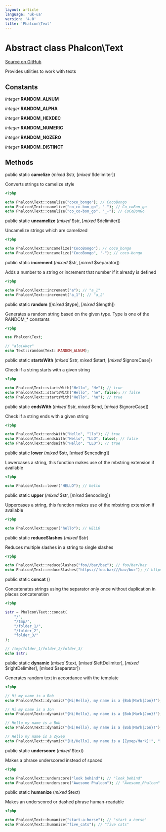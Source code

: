 ```yaml
---
layout: article
language: 'uk-ua'
version: '4.0'
title: 'Phalcon\Text'
---
```


# Abstract class **Phalcon\Text**

<a href="https://github.com/phalcon/cphalcon/tree/v4.0.0/phalcon/text.zep" class="btn btn-default btn-sm">Source on GitHub</a>

Provides utilities to work with texts

## Constants

*integer* **RANDOM_ALNUM**

*integer* **RANDOM_ALPHA**

*integer* **RANDOM_HEXDEC**

*integer* **RANDOM_NUMERIC**

*integer* **RANDOM_NOZERO**

*integer* **RANDOM_DISTINCT**

## Methods

public static **camelize** (*mixed* $str, [*mixed* $delimiter])

Converts strings to camelize style

```php
<?php

echo Phalcon\Text::camelize("coco_bongo"); // CocoBongo
echo Phalcon\Text::camelize("co_co-bon_go", "-"); // Co_coBon_go
echo Phalcon\Text::camelize("co_co-bon_go", "_-"); // CoCoBonGo

```

public static **uncamelize** (*mixed* $str, [*mixed* $delimiter])

Uncamelize strings which are camelized

```php
<?php

echo Phalcon\Text::uncamelize("CocoBongo"); // coco_bongo
echo Phalcon\Text::uncamelize("CocoBongo", "-"); // coco-bongo

```

public static **increment** (*mixed* $str, [*mixed* $separator])

Adds a number to a string or increment that number if it already is defined

```php
<?php

echo Phalcon\Text::increment("a"); // "a_1"
echo Phalcon\Text::increment("a_1"); // "a_2"

```

public static **random** ([*mixed* $type], [*mixed* $length])

Generates a random string based on the given type. Type is one of the RANDOM_* constants

```php
<?php

use Phalcon\Text;

// "aloiwkqz"
echo Text::random(Text::RANDOM_ALNUM);

```

public static **startsWith** (*mixed* $str, *mixed* $start, [*mixed* $ignoreCase])

Check if a string starts with a given string

```php
<?php

echo Phalcon\Text::startsWith("Hello", "He"); // true
echo Phalcon\Text::startsWith("Hello", "he", false); // false
echo Phalcon\Text::startsWith("Hello", "he"); // true

```

public static **endsWith** (*mixed* $str, *mixed* $end, [*mixed* $ignoreCase])

Check if a string ends with a given string

```php
<?php

echo Phalcon\Text::endsWith("Hello", "llo"); // true
echo Phalcon\Text::endsWith("Hello", "LLO", false); // false
echo Phalcon\Text::endsWith("Hello", "LLO"); // true

```

public static **lower** (*mixed* $str, [*mixed* $encoding])

Lowercases a string, this function makes use of the mbstring extension if available

```php
<?php

echo Phalcon\Text::lower("HELLO"); // hello

```

public static **upper** (*mixed* $str, [*mixed* $encoding])

Uppercases a string, this function makes use of the mbstring extension if available

```php
<?php

echo Phalcon\Text::upper("hello"); // HELLO

```

public static **reduceSlashes** (*mixed* $str)

Reduces multiple slashes in a string to single slashes

```php
<?php

echo Phalcon\Text::reduceSlashes("foo//bar/baz"); // foo/bar/baz
echo Phalcon\Text::reduceSlashes("https://foo.bar///baz/buz"); // https://foo.bar/baz/buz

```

public static **concat** ()

Concatenates strings using the separator only once without duplication in places concatenation

```php
<?php

$str = Phalcon\Text::concat(
    "/",
    "/tmp/",
    "/folder_1/",
    "/folder_2",
    "folder_3/"
);

// /tmp/folder_1/folder_2/folder_3/
echo $str;

```

public static **dynamic** (*mixed* $text, [*mixed* $leftDelimiter], [*mixed* $rightDelimiter], [*mixed* $separator])

Generates random text in accordance with the template

```php
<?php

// Hi my name is a Bob
echo Phalcon\Text::dynamic("{Hi|Hello}, my name is a {Bob|Mark|Jon}!");

// Hi my name is a Jon
echo Phalcon\Text::dynamic("{Hi|Hello}, my name is a {Bob|Mark|Jon}!");

// Hello my name is a Bob
echo Phalcon\Text::dynamic("{Hi|Hello}, my name is a {Bob|Mark|Jon}!");

// Hello my name is a Zyxep
echo Phalcon\Text::dynamic("[Hi/Hello], my name is a [Zyxep/Mark]!", "[", "]", "/");

```

public static **underscore** (*mixed* $text)

Makes a phrase underscored instead of spaced

```php
<?php

echo Phalcon\Text::underscore("look behind"); // "look_behind"
echo Phalcon\Text::underscore("Awesome Phalcon"); // "Awesome_Phalcon"

```

public static **humanize** (*mixed* $text)

Makes an underscored or dashed phrase human-readable

```php
<?php

echo Phalcon\Text::humanize("start-a-horse"); // "start a horse"
echo Phalcon\Text::humanize("five_cats"); // "five cats"

```